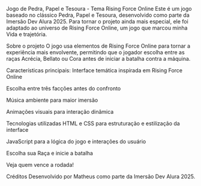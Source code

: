 Jogo de Pedra, Papel e Tesoura - Tema Rising Force Online
Este é um jogo baseado no clássico Pedra, Papel e Tesoura, desenvolvido como parte da Imersão Dev Alura 2025. Para tornar o projeto ainda mais especial, ele foi adaptado ao universo de Rising Force Online, um jogo que marcou minha Vida e trajetória.

Sobre o projeto
O jogo usa elementos de Rising Force Online para tornar a experiência mais envolvente, permitindo que o jogador escolha entre as raças Acrécia, Bellato ou Cora antes de iniciar a batalha contra a máquina.

Características principais:
Interface temática inspirada em Rising Force Online

Escolha entre três facções antes do confronto

Música ambiente para maior imersão

Animações visuais para interação dinâmica

Tecnologias utilizadas
HTML e CSS para estruturação e estilização da interface

JavaScript para a lógica do jogo e interações do usuário

Escolha sua Raça e inicie a batalha

Veja quem vence a rodada!

Créditos
Desenvolvido por Matheus como parte da Imersão Dev Alura 2025.
